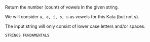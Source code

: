 ﻿Return the number (count) of vowels in the given string.

We will consider ``a, e, i, o, u`` as vowels for this Kata (but not y).

The input string will only consist of lower case letters and/or spaces.

``STRINGS FUNDAMENTALS``